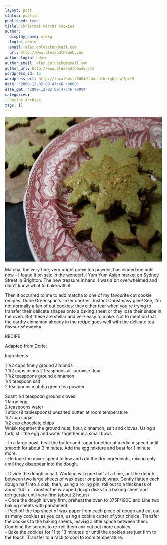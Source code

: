 ```yaml
---
layout: post
status: publish
published: true
title: Christmas Matcha cookies
author:
  display_name: alexg
  login: admin
  email: alex.goluszko@gmail.com
  url: http://www.alexandtheweb.com
author_login: admin
author_email: alex.goluszko@gmail.com
author_url: http://www.alexandtheweb.com
wordpress_id: 15
wordpress_url: http://localhost:8000/bakerofbrighton/?p=15
date: '2009-12-02 09:47:46 +0000'
date_gmt: '2009-12-02 09:47:46 +0000'
categories:
- Recipe Archive
tags: []
---
```

<p><a href="images/2010/01/4136346749_60787555f3_b.jpg"><img src="/images/2010/01/4136346749_60787555f3_b-620x465.jpg" alt="Matcha Cookies" title="Matcha Cookies" width="620" height="465" class="alignnone size-medium wp-image-113" /></a></p>
<p>Matcha, the very fine, very bright green tea powder, has eluded me until now - I found it on sale in the wonderful Yum Yum Asian market on Sydney Street in Brighton. The new treasure in hand, I was a bit overwhelmed and didn't know what to bake with it.</p>
<p>Then it occurred to me to add matcha to one of my favourite cut cookie recipes: Dorie Greenspan's linzer cookies. Instant Christmasy glee! See, I'm not normally a fan of cut cookies: they either tear when you're trying to transfer their delicate shapes onto a baking sheet or they lose their shape in the oven. But these are stellar and very easy to make. Not to mention that the earthy cinnamon already in the recipe goes well with the delicate tea flavour of matcha.</p>
<p>RECIPE</p>
<p>Adapted from Dorie:</p>
<p>Ingredients</p>
<p>1 1/2 cups finely ground almonds<br />
1 1/2 cups minus 2 teaspoons all-purpose flour<br />
1 1/2 teaspoons ground cinnamon<br />
1/4 teaspoon salt<br />
2 teaspoons matcha green tea powder</p>
<p>Scant 1/4 teaspoon ground cloves<br />
1 large egg<br />
2 teaspoons water<br />
1 stick (8 tablespoons) unsalted butter, at room temperature<br />
1/2 cup sugar<br />
1/2 cup chocolate chips<br />
Whisk together the ground nuts, flour, cinnamon, salt and cloves. Using a fork, stir the egg and water together in a small bowl.</p>
<p>- In a large bowl, beat the butter and sugar together at medium speed until smooth for about 3 minutes. Add the egg mixture and beat for 1 minute more.<br />
- Reduce the mixer speed to low and add the dry ingredients, mixing only until they disappear into the dough.</p>
<p>- Divide the dough in half. Working with one half at a time, put the dough between two large sheets of wax paper or plastic wrap. Gently flatten each dough half into a disk, then, using a rolling pin, roll out to a thickness of about 1/4 in. Transfer the wrapped dough disks to a baking sheet and refrigerate until very firm (about 2 hours)<br />
- Once the dough is very firm, preheat the oven to 375F/190C and Line two baking sheets with parchment.<br />
- Peel off the top sheet of wax paper from each piece of dough and cut out as many cookies as you can, using a cookie cutter of your choice. Transfer the cookies to the baking sheets, leaving a little space between them. Combine the scraps to re-roll them and cut out more cookies.<br />
- Bake the cookies for 11 to 13 minutes, or until the cookies are just firm to the touch. Transfer to a rack to cool to room temperature.</p>
